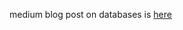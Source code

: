 medium blog post on databases is [here](https://medium.com/@eliseharris99/on-databases-12d8aab9614f) 